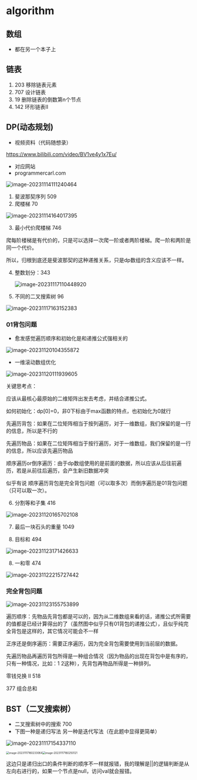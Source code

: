 # algorithm

## 数组

- 都在另一个本子上

## 链表

1. 203 移除链表元素
2. 707 设计链表
3. 19 删除链表的倒数第n个节点
4. 142 环形链表Ⅱ

## DP(动态规划) 

- 视频资料（代码随想录）

https://www.bilibili.com/video/BV1ve4y1x7Eu/

- 对应网站
- programmercarl.com

![image-20231114111240464](C:\Users\ASUS\AppData\Roaming\Typora\typora-user-images\image-20231114111240464.png)

1. 斐波那契序列 509
2. 爬楼梯 70

 ![image-20231114164017395](C:\Users\ASUS\AppData\Roaming\Typora\typora-user-images\image-20231114164017395.png)

3. 最小代价爬楼梯 746

爬每阶楼梯是有代价的，只是可以选择一次爬一阶或者两阶楼梯。爬一阶和两阶是同一个代价。

所以，归根到底还是斐波那契的这种递推关系，只是dp数组的含义应该不一样。

4. 整数划分：343

   ![image-20231117110448920](C:\Users\ASUS\AppData\Roaming\Typora\typora-user-images\image-20231117110448920.png)

5. 不同的二叉搜索树 96

![image-20231117163152383](C:\Users\ASUS\AppData\Roaming\Typora\typora-user-images\image-20231117163152383.png)

### **01背包问题**

- 愈发感觉遍历顺序和初始化是和递推公式强相关的

![image-20231120104355872](C:\Users\ASUS\AppData\Roaming\Typora\typora-user-images\image-20231120104355872.png)

- 一维滚动数组优化

![image-20231120111939605](C:\Users\ASUS\AppData\Roaming\Typora\typora-user-images\image-20231120111939605.png)

关键思考点：

应该从最核心最原始的二维矩阵出发去考虑，并结合递推公式。

如何初始化：dp[0]=0，非0下标由于max函数的特点，也初始化为0就行

先遍历背包：如果在二位矩阵相当于按列遍历，对于一维数组，我们保留的是一行的信息，所以是不行的

先遍历物品：如果在二位矩阵相当于按行遍历，对于一维数组，我们保留的是一行的信息，所以应该先遍历物品

顺序遍历or倒序遍历：由于dp数组使用的是前面的数据，所以应该从后往前遍历，若是从前往后遍历，会产生新旧数据冲突

似乎有说 顺序遍历背包是完全背包问题（可以取多次）而倒序遍历是01背包问题（只可以取一次）。

6. 分割等和子集 416

![image-20231120165702108](C:\Users\ASUS\AppData\Roaming\Typora\typora-user-images\image-20231120165702108.png)

7. 最后一块石头的重量 1049

8. 目标和 494

![image-20231123171426633](C:\Users\ASUS\AppData\Roaming\Typora\typora-user-images\image-20231123171426633.png)

8. 一和零 474

![image-20231122215727442](C:\Users\ASUS\AppData\Roaming\Typora\typora-user-images\image-20231122215727442.png)

### 完全背包问题

![image-20231123155753899](C:\Users\ASUS\AppData\Roaming\Typora\typora-user-images\image-20231123155753899.png)

遍历顺序：先物品先背包都是可以的，因为从二维数组来看的话，递推公式所需要的值都是已经计算得出的了（虽然图中似乎只有01背包的递推公式），且似乎纯完全背包是这样的，其它情况可能会不一样

正序还是倒序遍历：需要正序遍历，因为完全背包需要使用到当前层的数据。

先遍历物品再遍历背包所得是一种组合情况（因为物品的出现在背包中是有序的，只有一种情况，比如：1 2这种），先背包再物品所得是一种排列。

零钱兑换 Ⅱ 518

377 组合总和

## BST（二叉搜索树）

- 二叉搜索树中的搜索 700
- 下图一种是递归写法 另一种是迭代写法（在此题中显得更简单）

![image-20231117154337110](C:\Users\ASUS\AppData\Roaming\Typora\typora-user-images\image-20231117154337110.png)

<img src="C:\Users\ASUS\AppData\Roaming\Typora\typora-user-images\image-20231117160233064.png" alt="image-20231117160233064" style="zoom:50%;" /><img src="C:\Users\ASUS\AppData\Roaming\Typora\typora-user-images\image-20231117160250121.png" alt="image-20231117160250121" style="zoom:50%;" />

这边只是递归出口的条件判断的顺序不一样就报错，我的理解是||的逻辑判断是从左向右进行的，如果一个节点是null，访问val就会报错。